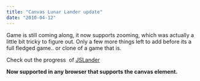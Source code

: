 ```yaml
---
title: "Canvas Lunar Lander update"
date: "2010-04-12"
---
```


Game is still coming along, it now supports zooming, which was actually a little bit tricky to figure out. Only a few more things left to add before its a full fledged game.. or clone of a game that is.

Check out the progress  of [JSLander](http://www.somethinghitme.com/projects/jslander/)

**Now supported in any browser that supports the canvas element.**
